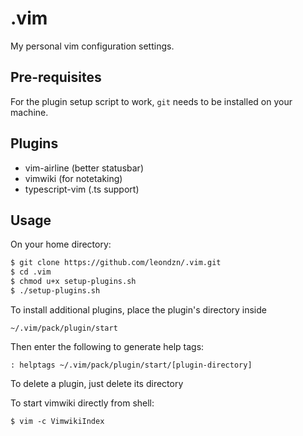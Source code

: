 # .vim

My personal vim configuration settings.

## Pre-requisites
For the plugin setup script to work, `git` needs to be
installed on your machine.

## Plugins
* vim-airline (better statusbar)
* vimwiki (for notetaking)
* typescript-vim (.ts support)

## Usage

On your home directory: 

```bash
$ git clone https://github.com/leondzn/.vim.git
$ cd .vim
$ chmod u+x setup-plugins.sh
$ ./setup-plugins.sh
```

To install additional plugins, place the plugin's directory inside

`~/.vim/pack/plugin/start`

Then enter the following to generate help tags:
```vim
: helptags ~/.vim/pack/plugin/start/[plugin-directory]
```


To delete a plugin, just delete its directory



To start vimwiki directly from shell:

`$ vim -c VimwikiIndex`
